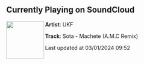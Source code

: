 ## Currently Playing on SoundCloud

[<img align="left" width="100" src="https://i1.sndcdn.com/artworks-lUL7CRhNgFjtqhtN-N1fZlg-t500x500.jpg">](https://soundcloud.com/ukf/sota-machete-amc-remix?in=saxurn/sets/toys-r-us-type-smell)

**Artist**: UKF 

**Track**: Sota - Machete (A.M.C Remix)

Last updated at 03/01/2024 09:52

